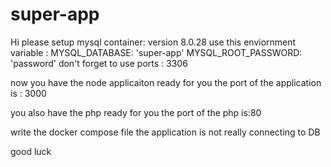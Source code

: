 # super-app

Hi please setup mysql container: version 8.0.28
use this  enviornment variable :
      MYSQL_DATABASE: 'super-app'
      MYSQL_ROOT_PASSWORD: 'password'
don't forget to use ports : 3306



now you have the node applicaiton ready for you 
the port of the application is : 3000


you also have the php ready for you 
the port of the php is:80

write the docker compose file
the application is not really connecting to DB

good luck 
